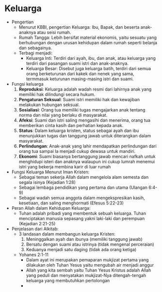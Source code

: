 # Keluarga

- Pengertian
    - Menurut KBBI, pengertian Keluarga: Ibu, Bapak, dan beserta anak-anaknya atau seisi rumah.
    - Rumah Tangga: Lebih bersifat material ekonomis, yaitu sesuatu yang berhubungan dengan urusan kehidupan dalam rumah seperti belanja dan sebagainya.
    - Terbagi menjadi:
        - Keluarga Inti: Terdiri dari ayah, ibu, dan anak, atau keluarga yang terdiri dari pasangan suami istri dan anak-anaknya.
        - Keluarga Besar: Disebut juga keluarga batih, terdiri dari semua orang berketurunan dari kakek dan nenek yang sama, termmasuk keturunan masing-masing istri dan suami.
- Fungsi keluarga
    1. **Reproduksi**: Keluarga adalah wadah resmi dari lahirnya anak yang memiliki hak dilindungi secara hukum.
    2. **Pengaturan Seksual**: Suami istri memiliki hak dan kewajiban melakukan hubungan seksual.
    3. **Sosialiasi**: Orang tua memiliki tugas mengajarkan anak tentang norma dan nilai yang berlaku di masyarakat.
    4. **Afeksi**: Suami dan istri saling mengasihi dan menerima, orang tua memberikan cinta kasih dan perhatian kepada anak.
    5. **Status**: Dalam keluarga kristen, status sebagai ayah dan ibu menunjukkan tugas dan tanggung jawab untuk diterangkan dalam masyarakat.
    6. **Perlindungan**: Anak-anak yang lahir mendapatkan perlindungan dari orang tua sampai Ia menjadi cukup dewasa untuk mandiri.
    7. **Ekonomi**: Suami biasanya bertanggung jawab mencari nafkah untuk menghidupi isteri dan anaknya walaupun ini cukup lumrah menemui istri yang bekerja membina karir di luar rumah
- Fungsi Keluarga Menurut Iman Kristen:
    - Sebagai teman sekerja Allah dalam mengelola alam semesta dan segala isinya (Kejadian 1:28)
    - Sebagai lembaga pendidikan yang pertama dan utama (Ulangan 6:4-9)
    - Sebagai wadah semua anggota dalam mengekspresikan kasih, kesetiaan, dan saling menghormati (Efesus 5:22-23)
- Peran Allah dalam Kehidupan Keluarga:
    - Tuhan adalah pribadi yang membentuk sebuah keluarga. Tuhan menciptakan manusia sepasang yakni laki-laki dan perempuan (Kejadian 2:21-25)
- Penjelasan dari Alkitab:
    - 3 landasan dalam membangun keluarga Kristen:
        1. Meninggalkan ayah dan ibunya (memiliki tanggung jawab)
        2. Bersatu dengan suami atau istrinya (tidak mengenal perceraian)
        3. Keduanya menjadi satu daging (tidak ada orang ketiga)
    - Yohanes 2:1-11
        - Dalam ayat ini merupakan pemaparan mukjizat pertama yang dilakukan oleh Tuhan Yesus yaitu mengubah air menjadi anggur
        - Allah yang kita sembah yaitu Tuhan Yesus Kristus adalah Allah yang peduli dan menyatakan mukjizat-Nya ditengah-tengah keluarga yang membutuhkan pertolongan
        - 